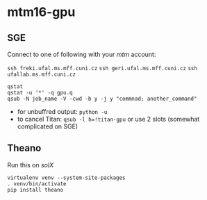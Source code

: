 # mtm16-gpu

## SGE

Connect to one of following with your *mtm* account:

`ssh freki.ufal.ms.mff.cuni.cz`
`ssh geri.ufal.ms.mff.cuni.cz`
`ssh ufallab.ms.mff.cuni.cz`


```
qstat
qstat -u '*' -q gpu.q
qsub -N job_name -V -cwd -b y -j y "commnad; another_command"
```

- for unbuffred output: `python -u`
- to cancel Titan: `qsub -l h=!titan-gpu` or use 2 slots (somewhat complicated on SGE)

## Theano

Run this on *solX*

```
virtualenv venv --system-site-packages
. venv/bin/activate
pip install theano
```
